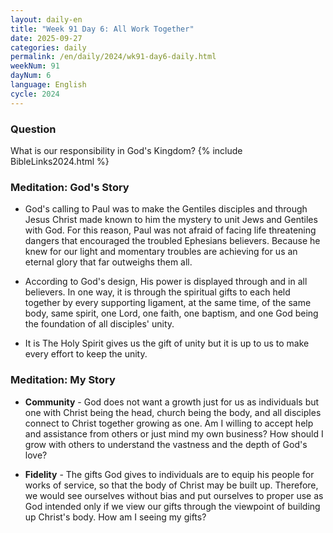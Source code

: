 ```yaml
---
layout: daily-en
title: "Week 91 Day 6: All Work Together"
date: 2025-09-27
categories: daily
permalink: /en/daily/2024/wk91-day6-daily.html
weekNum: 91
dayNum: 6
language: English
cycle: 2024
---
```

### Question     
What is our responsibility in God's Kingdom?
{% include BibleLinks2024.html %} 

### Meditation: God's Story   
+ God's calling to Paul was to make the Gentiles disciples and through Jesus Christ made known to him the mystery to unit Jews and Gentiles with God. For this reason, Paul was not afraid of facing life threatening dangers that encouraged the troubled Ephesians believers. Because he knew for our light and momentary troubles are achieving for us an eternal glory that far outweighs them all. 

+ According to God's design, His power is displayed through and in all believers. In one way, it is through the spiritual gifts to each held together by every supporting ligament, at the same time, of the same body, same spirit, one Lord, one faith, one baptism, and one God being the foundation of all disciples' unity. 

+ It is The Holy Spirit gives us the gift of unity but it is up to us to make every effort to keep the unity. 

### Meditation: My Story   
+ **Community** - God does not want a growth just for us as individuals but one with Christ being the head, church being the body, and all disciples connect to Christ together growing as one. Am I willing to accept help and assistance from others or just mind my own business? How should I grow with others to understand the vastness and the depth of God's love? 

+ **Fidelity** - The gifts God gives to individuals are to equip his people for works of service, so that the body of Christ may be built up. Therefore, we would see ourselves without bias and put ourselves to proper use as God intended only if we view our gifts through the viewpoint of building up Christ's body. How am I seeing my gifts? 
